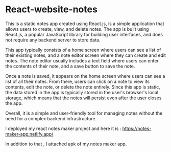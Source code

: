 # React-website-notes

This is a static notes app created using React.js, is a simple application that allows users to create, view, and delete notes. The app is built using React.js, a popular JavaScript library for building user interfaces, and does not require any backend server to store data.

This app typically consists of a home screen where users can see a list of their existing notes, and a note editor screen where they can create and edit notes. The note editor usually includes a text field where users can enter the contents of their note, and a save button to save the note.

Once a note is saved, it appears on the home screen where users can see a list of all their notes. From there, users can click on a note to view its contents, edit the note, or delete the note entirely. Since this app is static, the data stored in the app is typically stored in the user's browser's local storage, which means that the notes will persist even after the user closes the app.

Overall, it is a simple and user-friendly tool for managing notes without the need for a complex backend infrastructure.


 I deployed my react notes maker project and here it is : https://notes-maker-app.netlify.app/
 
 In addition to that , I attached apk of my notes maker app.
